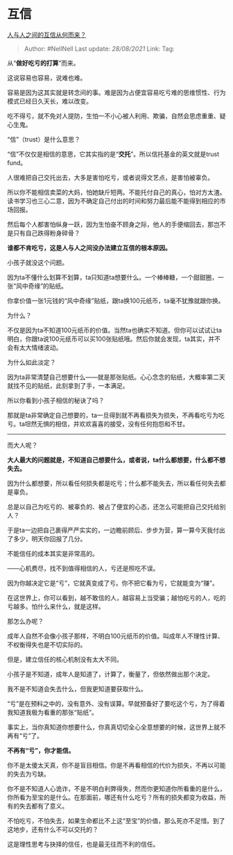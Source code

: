 # 互信
[人与人之间的互信从何而来？](https://www.zhihu.com/question/482200684/answer/2084759891)

> Author: #NellNell
> Last update: *28/08/2021*
> Link:
> Tag:

从“**做好吃亏的打算**”而来。

这说容易也容易，说难也难。

容易是因为这其实就是转念间的事。难是因为占便宜容易吃亏难的思维惯性、行为模式已经日久天长，难以改变。

吃不得亏，就不免对人提防，生怕一不小心被人利用、欺骗，自然会思虑重重、疑心生鬼。

“信”（trust）是什么意思？

“信”不仅仅是相信的意思，它其实指的是“**交托**”。所以信托基金的英文就是trust fund。

人很难把自己交托出去，大多是害怕吃亏，或者说得文艺点，是害怕被辜负。

所以你不能相信卖菜的大妈，怕她缺斤短两。不能托付自己的真心，怕对方太渣。读书学习也三心二意，因为不确定自己付出的时间和努力最后能不能得到相应的市场回报。

然后每个人都害怕纵身一跃，因为生怕奋不顾身之际，他人的手便缩回去，那岂不是只有自己跌得粉身碎骨？

**谁都不肯吃亏，这是人与人之间没办法建立互信的根本原因。**

小孩子就没这个问题。

因为ta不懂什么划算不划算，ta只知道ta想要什么。一个棒棒糖，一个甜甜圈，一张“风中奇缘”的贴纸。

你拿价值一张1元钱的“风中奇缘”贴纸，跟ta换100元纸币，ta毫不犹豫就跟你换。

为什么？

不仅是因为ta不知道100元纸币的价值。当然ta也确实不知道。但你可以试试让ta明白，你跟ta说100元纸币可以买100张贴纸哦。然后你就会发现，ta其实，并不会有太大情绪波动。

为什么如此淡定？

因为ta非常清楚自己想要什么——就是那张贴纸。心心念念的贴纸，大概率第二天就找不见的贴纸，此刻拿到了手，一本满足。

所以你看到小孩子相信的秘诀了吗？

那就是ta非常确定自己想要的，ta一旦得到就不再看损失为损失，不再看吃亏为吃亏。ta坦然无惧的相信，并欢欢喜喜的接受，没有任何抱怨和不甘。

---

而大人呢？

**大人最大的问题就是，不知道自己想要什么，或者说，ta什么都想要，什么都不想失去。**

因为什么都想要，所以看任何损失都是吃亏；什么都不能失去，所以看任何失去都是辜负。

总是以自己为吃亏的、被辜负的、被占了便宜的心态，还怎么可能把自己交托给别人？

于是ta一边把自己裹得严严实实的，一边瞻前顾后、步步为营，算一算今天我付出了多少，明天你回报了几分。

不能信任的成本其实是非常高的。

——心机费尽，找不到值得相信的人，亏还是照吃不误。

因为你越决定它是“亏”，它就真变成了亏。你不把它看为亏，它就能变为“赚”。

在这世界上，你可以看到，越不敢信的人，越容易上当受骗；越怕吃亏的人，吃的亏越多。怕什么来什么，就是这样。

那怎么办呢？

成年人自然不会像小孩子那样，不明白100元纸币的价值。叫成年人不理性计算、不权衡得失也是不切实际的。

但是，建立信任的核心机制没有太大不同。

小孩子是不知道，成年人是知道了，计算了，衡量了，但依然做出那个决定。

我不是不知道会失去什么，但我更知道要获取什么。

“亏”是在预料之中的，没有意外、没有误算。早就预备好了要吃这个亏，为了得着我知道我极为看重的那张“贴纸”。

事实上，当你真知道你想要什么，你真真切切全心全意想要的时候，这世界上就不再有“亏”了。

**不再有“亏”，你才能信。**

你不是太傻太天真，你不是盲目相信。你是不再看相信的代价为损失，不再以可能的失去为亏缺。

你不是不知道人心诡诈，不是不明白利弊得失，然而你更知道你所看重的是什么，你所看为至宝的是什么。在那面前，哪还有什么吃亏？所有的损失都变为收益，所有的失去都有了意义。

不怕吃亏，不怕失去，如果生命都比不上这“至宝”的价值，那么死亦不足惜。到了这地步，还有什么不可以交托的？

这是理性思考与抉择的信任，也是最无往而不利的信任。
